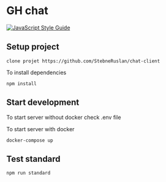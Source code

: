 # GH chat

[![JavaScript Style Guide](https://img.shields.io/badge/code_style-standard-brightgreen.svg)](https://standardjs.com)

## Setup project

    clone projet https://github.com/StebneRuslan/chat-client
    
To install dependencies

    npm install

## Start development

To start server without docker check .env file

To start server with docker

    docker-compose up
    
## Test standard

    npm run standard
